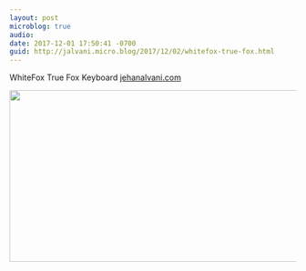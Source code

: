 ```yaml
---
layout: post
microblog: true
audio: 
date: 2017-12-01 17:50:41 -0700
guid: http://jalvani.micro.blog/2017/12/02/whitefox-true-fox.html
---
```

WhiteFox True Fox Keyboard [jehanalvani.com](http://jehanalvani.com/blog/2017/12/1/whitefox-true-fox-keyboard) 

<img src="http://micro.jehanalvani.com/uploads/2017/9aa3962725.jpg" width="600" height="302" />
